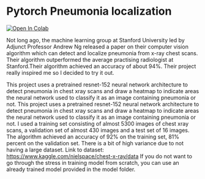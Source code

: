 # Pytorch Pneumonia localization

[![Open In Colab](https://colab.research.google.com/assets/colab-badge.svg)](https://colab.research.google.com/github/googlecolab/colabtools/blob/master/notebooks/pneumonia-pytorch-localization.ipynb)


 Not long ago, the machine learning group at Stanford University led by Adjunct Professor Andrew Ng released a paper on their computer vision algorithm which can detect and localize pneumonia from x-ray chest scans. Their algorithm outperformed the average practising radiologist at Stanford.Their algorithm achieved an accuracy of about 94%. Their project really inspired me so I decided to try it out. 

This project uses a pretrained resnet-152 neural network architecture to detect pneumonia in chest xray scans and  draw a heatmap to indicate areas the neural network used to classify it as an image containing pneumonia or not.
This project uses a pretrained resnet-152 neural network architecture to detect pneumonia in chest xray scans and  draw a heatmap to indicate areas the neural network used to classify it as an image containing pneumonia or not.
I used a training set consisting of almost 5300 images  of chest xray scans, a validation set of almost 430 images and a test set of 16 images. The algorithm achieved an accuracy of 92% on the training set, 81% percent on the validation set. There is a bit of high variance due to not having a large dataset.
Link to dataset: https://www.kaggle.com/nielspace/chest-x-ray/data 
If you do not want to go through the stress in training model from scratch, you can use an already trained model provided in the model folder.
